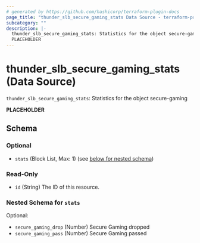 ```yaml
---
# generated by https://github.com/hashicorp/terraform-plugin-docs
page_title: "thunder_slb_secure_gaming_stats Data Source - terraform-provider-thunder"
subcategory: ""
description: |-
  thunder_slb_secure_gaming_stats: Statistics for the object secure-gaming
  PLACEHOLDER
---
```


# thunder_slb_secure_gaming_stats (Data Source)

`thunder_slb_secure_gaming_stats`: Statistics for the object secure-gaming

__PLACEHOLDER__



<!-- schema generated by tfplugindocs -->
## Schema

### Optional

- `stats` (Block List, Max: 1) (see [below for nested schema](#nestedblock--stats))

### Read-Only

- `id` (String) The ID of this resource.

<a id="nestedblock--stats"></a>
### Nested Schema for `stats`

Optional:

- `secure_gaming_drop` (Number) Secure Gaming dropped
- `secure_gaming_pass` (Number) Secure Gaming passed


